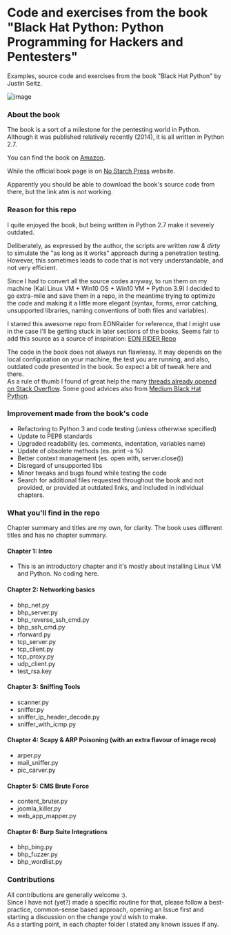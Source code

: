 # Code and exercises from the book "Black Hat Python: Python Programming for Hackers and Pentesters" 
Examples, source code and exercises from the book "Black Hat Python" by Justin Seitz.

![image](https://user-images.githubusercontent.com/57464184/138901408-984413ab-2648-4dbe-b40c-37ac7b59fc63.png)


### About the book
The book is a sort of a milestone for the pentesting world in Python.<br>
Although it was published relatively recently (2014), it is all written in Python 2.7.<br>

You can find the book on <a href="https://www.amazon.it/Black-Hat-Python-Programming-Pentesters-ebook/dp/B00QL616DW#customerReviews">Amazon</a>. <br>

While the official book page is on <a href="https://nostarch.com/black-hat-python2E#updates">No Starch Press</a> website.<br>

Apparently you should be able to download the book's source code from there, but the link atm is not working.<br>
 
### Reason for this repo
I quite enjoyed the book, but being written in Python 2.7 make it severely outdated.<br>

Deliberately, as expressed by the author, the scripts are written _raw & dirty_ to simulate the "as long as it works" approach during a penetration testing.<br>
However, this sometimes leads to code that is not very understandable, and not very efficient.<br>

Since I had to convert all the source codes anyway, to run them on my machine (Kali Linux VM + Win10 OS + Win10 VM + Python 3.9) I decided to go extra-mile and save them in a repo, in the meantime trying to optimize the code and making it a little more elegant (syntax, forms, error catching, unsupported libraries, naming conventions of both files and variables).

I starred this awesome repo from EONRaider for reference, that I might use in the case I'll be getting stuck in later sections of the books. Seems fair to add this source as a source of inspiration: <a href="https://github.com/EONRaider/blackhat-python3">EON RIDER Repo</a>

The code in the book does not always run flawlessy. It may depends on the local configuration on your machine, the test you are running, and also, outdated code presented in the book. So expect a bit of tweak here and there.<br> As a rule of thumb I found of great help the many <a href="https://stackoverflow.com/search?q=black+hat+python+book">threads already opened on Stack Overflow</a>. Some good advices also from <a href="https://medium.com/search?q=black%20hat%20python">Medium Black Hat Python</a>.

### Improvement made from the book's code
- Refactoring to Python 3 and code testing (unless otherwise specified)
- Update to PEP8 standards
- Upgraded readability (es. comments, indentation, variables name)
- Update of obsolete methods (es. print -s %)
- Better context management (es. open with, server.close()) 
- Disregard of unsupported libs 
- Minor tweaks and bugs found while testing the code 
- Search for additional files requested throughout the book and not provided, or provided at outdated links, and included in individual chapters.

### What you'll find in the repo
Chapter summary and titles are my own, for clarity. The book uses different titles and has no chapter summary.

#### Chapter 1: Intro
- This is an introductory chapter and it's mostly about installing Linux VM and Python. No coding here.

#### Chapter 2: Networking basics
- bhp_net.py
- bhp_server.py
- bhp_reverse_ssh_cmd.py
- bhp_ssh_cmd.py
- rforward.py
- tcp_server.py
- tcp_client.py
- tcp_proxy.py
- udp_client.py
- test_rsa.key

#### Chapter 3: Sniffing Tools
- scanner.py
- sniffer.py
- sniffer_ip_header_decode.py
- sniffer_with_icmp.py

#### Chapter 4: Scapy & ARP Poisoning (with an extra flavour of image reco)
- arper.py
- mail_sniffer.py
- pic_carver.py

#### Chapter 5: CMS Brute Force
- content_bruter.py
- joomla_killer.py
- web_app_mapper.py

#### Chapter 6: Burp Suite Integrations 
- bhp_bing.py
- bhp_fuzzer.py
- bhp_wordlist.py

### Contributions
All contributions are generally welcome :).<br>
Since I have not (yet?) made a specific routine for that, please follow a best-practice, common-sense based approach, opening an Issue first and starting a discussion on the change you'd wish to make.<br>
As a starting point, in each chapter folder I stated any known issues if any. <br>

